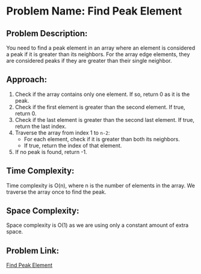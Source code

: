 # Problem Name: Find Peak Element

## Problem Description:
You need to find a peak element in an array where an element is considered a peak if it is greater than its neighbors. For the array edge elements, they are considered peaks if they are greater than their single neighbor.

## Approach:
1. Check if the array contains only one element. If so, return 0 as it is the peak.
2. Check if the first element is greater than the second element. If true, return 0.
3. Check if the last element is greater than the second last element. If true, return the last index.
4. Traverse the array from index 1 to `n-2`:
   - For each element, check if it is greater than both its neighbors.
   - If true, return the index of that element.
5. If no peak is found, return -1.

## Time Complexity:
Time complexity is O(n), where n is the number of elements in the array. We traverse the array once to find the peak.

## Space Complexity:
Space complexity is O(1) as we are using only a constant amount of extra space.

## Problem Link:
[Find Peak Element](https://leetcode.com/problems/find-peak-element/)

